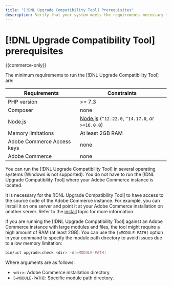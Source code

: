 ```yaml
---
title: "[!DNL Upgrade Compatibility Tool] Prerequisites"
description: Verify that your system meets the requirements necessary to run the [!DNL Upgrade Compatibility Tool] for your Adobe Commerce project. 
---
```


# [!DNL Upgrade Compatibility Tool] prerequisites

{{commerce-only}}

The minimum requirements to run the [!DNL Upgrade Compatibility Tool] are:

| **Requirements** | **Constraints** |
|----------------|-----------------|
| PHP version| >= 7.3 |
| Composer | none |
| Node.js | [Node.js](https://nodejs.org/) (`^12.22.0`, `^14.17.0`, or `>=16.0.0`) |
| Memory limitations | At least 2GB RAM |
| Adobe Commerce Access keys | none |
| Adobe Commerce | none |

You can run the [!DNL Upgrade Compatibility Tool] in several operating systems (Windows is not supported). You do not have to run the [!DNL Upgrade Compatibility Tool] where your Adobe Commerce instance is located.

It is necessary for the [!DNL Upgrade Compatibility Tool] to have access to the source code of the Adobe Commerce instance. For example, you can install it on one server and point it at your Adobe Commerce installation on another server. Refer to the [install](../upgrade-compatibility-tool/install.md) topic for more information.

If you are running the [!DNL Upgrade Compatibility Tool] against an Adobe Commerce instance with large modules and files, the tool might require a high amount of RAM (at least 2GB). You can use the `[=MODULE-PATH]` option in your command to specify the module path directory to avoid issues due to a low memory limitation:

   ```bash
   bin/uct upgrade:check <dir> -m[=MODULE-PATH]
   ```

Where arguments are as follows:

- `<dir>`: Adobe Commerce installation directory.
- `[=MODULE-PATH]`: Specific module path directory.
